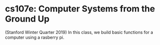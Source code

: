 # cs107e: Computer Systems from the Ground Up 
(Stanford Winter Quarter 2019)
In this class, we build basic functions for a computer using a rasberry pi. 
